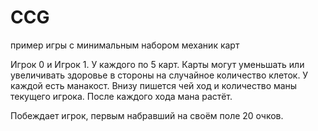 # CCG
пример игры с минимальным набором механик карт

Игрок 0 и Игрок 1. У каждого по 5 карт. Карты могут уменьшать или увеличивать здоровье в стороны на случайное количество клеток. У каждой есть манакост.
Внизу пишется чей ход и количество маны текущего игрока. После каждого хода мана растёт. 

Побеждает игрок, первым набравший на своём поле 20 очков.
